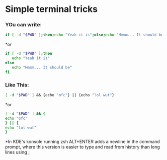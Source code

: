 # Simple terminal tricks
### YOu can write:
```bash
if [ -d "$PWD" ];then;echo "Yeah it is";else;echo "Hmmm... It should be";fi
```
*or

```bash
if [ -d "$PWD" ];then
   echo "Yeah it is"
else
   echo "Hmmm... It should be"
fi
```

### Like This:

```bash
[ -d "$PWD" ] && {echo "ofc"} || {echo "lol wut"}

```

*or

```bash
[ -d "$PWD" ] && {
echo "ofc"
} || {
echo "lol wut"
}
```

*In KDE's konsole running zsh ALT+ENTER adds a newline in the command prompt, where this version is easier to type and read from history than long lines using ;


